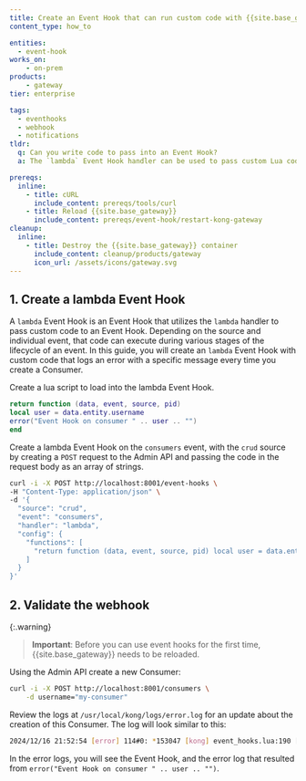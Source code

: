 ```yaml
---
title: Create an Event Hook that can run custom code with {{site.base_gateway}}
content_type: how_to

entities:
  - event-hook
works_on:
    - on-prem
products:
    - gateway
tier: enterprise

tags:
  - eventhooks
  - webhook
  - notifications
tldr: 
  q: Can you write code to pass into an Event Hook?
  a: The `lambda` Event Hook handler can be used to pass custom Lua code. You can then configure the Event Hook to execute that code on an event.

prereqs:
  inline:
    - title: cURL
      include_content: prereqs/tools/curl
    - title: Reload {{site.base_gateway}}
      include_content: prereqs/event-hook/restart-kong-gateway
cleanup:
  inline:
    - title: Destroy the {{site.base_gateway}} container
      include_content: cleanup/products/gateway
      icon_url: /assets/icons/gateway.svg
---
```


## 1. Create a lambda Event Hook

A `lambda` Event Hook is an Event Hook that utilizes the `lambda` handler to pass custom code to an Event Hook. Depending on the source and individual event, that code can execute during various stages of the lifecycle of an event. In this guide, you will create an `lambda` Event Hook with custom code that logs an error with a specific message every time you create a Consumer. 

Create a lua script to load into the lambda Event Hook. 

```lua
return function (data, event, source, pid)
local user = data.entity.username
error("Event Hook on consumer " .. user .. "")
end
```

Create a lambda Event Hook on the `consumers` event, with the `crud` source by creating a `POST` request to the Admin API and passing the code in the request body as an array of strings.

```sh
curl -i -X POST http://localhost:8001/event-hooks \
-H "Content-Type: application/json" \
-d '{
  "source": "crud",
  "event": "consumers",
  "handler": "lambda",
  "config": {
    "functions": [
      "return function (data, event, source, pid) local user = data.entity.username error(\"Event Hook on consumer \" .. user .. \"\") end"
    ]
  }
}'
```



## 2. Validate the webhook

{:.warning}
> **Important**:  Before you can use event hooks for the first time, {{site.base_gateway}} needs to be reloaded.

Using the Admin API create a new Consumer: 

```sh
curl -i -X POST http://localhost:8001/consumers \
    -d username="my-consumer"
```

Review the logs at `/usr/local/kong/logs/error.log` for an update about the creation of this Consumer. The log will look similar to this: 
    
```sh
2024/12/16 21:52:54 [error] 114#0: *153047 [kong] event_hooks.lua:190 [string "return function (data, event, source, pid)..."]:3: Event Hook on consumer my-consumer, context: ngx.timer, client: 172.19.0.1, server: 0.0.0.0:8001
```

In the error logs, you will see the Event Hook, and the error log that resulted from `error("Event Hook on consumer " .. user .. "")`. 
